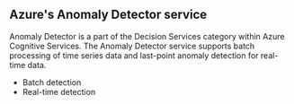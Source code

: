 ## Azure's Anomaly Detector service
Anomaly Detector is a part of the Decision Services category within Azure Cognitive Services. The Anomaly Detector service supports batch processing of time series data and last-point anomaly detection for real-time data.
- Batch detection
- Real-time detection

